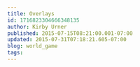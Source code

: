 ```yaml
---
title: Overlays
id: 1716823304666348135
author: Kirby Urner
published: 2015-07-15T08:21:00.001-07:00
updated: 2015-07-31T07:18:21.605-07:00
blog: world_game
tags: 
---
```


